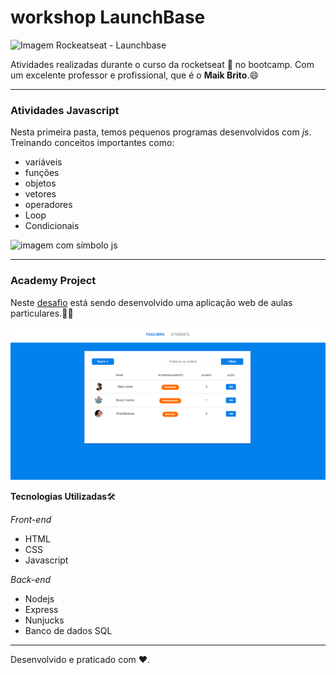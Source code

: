 # workshop LaunchBase

 ![Imagem Rockeatseat - Launchbase](https://camo.githubusercontent.com/3841f3ff8a89177dd92d4e29f75fbf9590a1a043/68747470733a2f2f726f636b6574736561742d63646e2e73332d73612d656173742d312e616d617a6f6e6177732e636f6d2f626f6f7463616d702d6c61756e6368626173652e706e67)

 Atividades realizadas durante o curso da rocketseat :rocket:  no bootcamp. Com um excelente professor e profissional, que é o **Maik Brito**.:smile: 

 ***

 ### Atividades Javascript

 Nesta primeira pasta, temos pequenos programas desenvolvidos com *js*. Treinando conceitos importantes como:

 * variáveis
 * funções
 * objetos
 * vetores
 * operadores
 * Loop
 * Condicionais

 ![imagem com símbolo js](https://avatars3.githubusercontent.com/u/19951984?s=400&u=4f9cbcbcb7d9ccec422415043a7515465dd09f34&v=4)

 *** 

 ### Academy Project 

 Neste [desafio](https://github.com/wevdiaz/workshop-LaunchBase/tree/master/Academy_Project) está sendo desenvolvido uma aplicação web de aulas particulares.:man_technologist:
 
 ![Imagem do layout do projeto](https://raw.githubusercontent.com/wevdiaz/workshop-LaunchBase/master/Academy_Project/img-Teachers/academy_project_teachers_index.png)

 **Tecnologias Utilizadas**:hammer_and_wrench:	

 *Front-end*
 * HTML
 * CSS
 * Javascript
 
 *Back-end*
 * Nodejs
 * Express
 * Nunjucks
 * Banco de dados SQL

 
***

Desenvolvido e praticado com :heart:.




